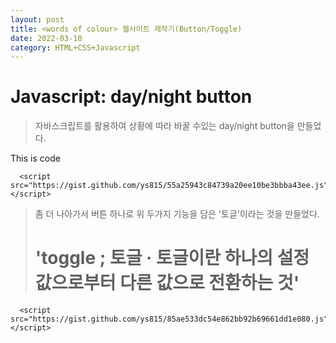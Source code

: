 ```yaml
---
layout: post
title: <words of colour> 웹사이트 제작기(Button/Toggle)
date: 2022-03-10 
category: HTML+CSS+Javascript
---
```

# Javascript: day/night button
  
> 자바스크립트를 활용하여 상황에 따라 바꿀 수있는 day/night button을 만들었다.
  
  This is code
  
```
  <script src="https://gist.github.com/ys815/55a25943c84739a20ee10be3bbba43ee.js"></script>
```

  
> 좀 더 나아가서 버튼 하나로 위 두가지 기능을 담은 '토글'이라는 것을 만들었다.
> # 'toggle ; 토글 · 토글이란 하나의 설정 값으로부터 다른 값으로 전환하는 것'
  
  
```
  <script src="https://gist.github.com/ys815/85ae533dc54e862bb92b69661dd1e080.js"></script>
```
